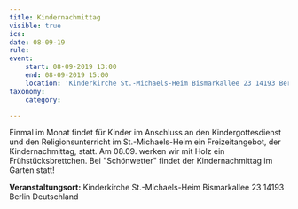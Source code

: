 ```yaml
---
title: Kindernachmittag
visible: true
ics: 
date: 08-09-19
rule: 
event:
	start: 08-09-2019 13:00
	end: 08-09-2019 15:00
	location: 'Kinderkirche St.-Michaels-Heim Bismarkallee 23 14193 Berlin Deutschland'
taxonomy:
	category: 

---
```

Einmal im Monat findet für Kinder im Anschluss an den Kindergottesdienst und den Religionsunterricht im St.-Michaels-Heim ein Freizeitangebot, der Kindernachmittag, statt. Am 08.09. werken wir mit Holz ein Frühstücksbrettchen. Bei "Schönwetter" findet der Kindernachmittag im Garten statt!


**Veranstaltungsort:** Kinderkirche St.-Michaels-Heim
Bismarkallee 23
14193 Berlin
Deutschland


